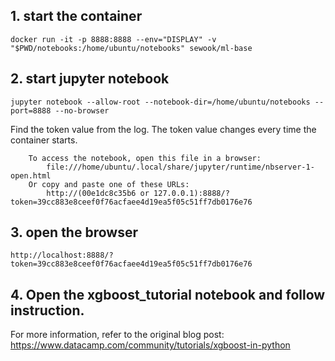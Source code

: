 ## 1. start the container
```
docker run -it -p 8888:8888 --env="DISPLAY" -v "$PWD/notebooks:/home/ubuntu/notebooks" sewook/ml-base
```

## 2. start jupyter notebook 
```
jupyter notebook --allow-root --notebook-dir=/home/ubuntu/notebooks --port=8888 --no-browser
```

Find the token value from the log. The token value changes every time the container starts. 

```
    To access the notebook, open this file in a browser:
        file:///home/ubuntu/.local/share/jupyter/runtime/nbserver-1-open.html
    Or copy and paste one of these URLs:
        http://(00e1dc8c35b6 or 127.0.0.1):8888/?token=39cc883e8ceef0f76acfaee4d19ea5f05c51ff7db0176e76
```

## 3. open the browser
```
http://localhost:8888/?token=39cc883e8ceef0f76acfaee4d19ea5f05c51ff7db0176e76
```

## 4. Open the xgboost_tutorial notebook and follow instruction. 

For more information, refer to the original blog post: https://www.datacamp.com/community/tutorials/xgboost-in-python

